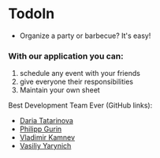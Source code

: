 # TodoIn 
* Organize a party or barbecue? It's easy!

### With our application you can:
1) schedule any event with your friends
2) give everyone their responsibilities
3) Maintain your own sheet

Best Development Team Ever (GitHub links):
- [Daria Tatarinova](https://github.com/tatarinova0903) 
- [Philipp Gurin](https://github.com/gurinfilipp)  
- [Vladimir Kamnev](https://github.com/KamnevVladimir)   
- [Vasiliy Yarynich](https://github.com/RidgySnow)